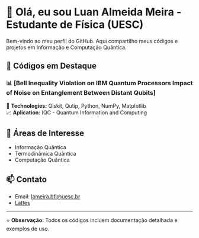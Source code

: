 # 👋 Olá, eu sou Luan Almeida Meira - Estudante de Física (UESC)

Bem-vindo ao meu perfil do GitHub. Aqui compartilho meus códigos e projetos em Informação e Computação Quântica.

## 🔬 Códigos em Destaque
 

### 📊 [Bell Inequality Violation on IBM Quantum Processors Impact of Noise on Entanglement Between Distant Qubits]

🔧 **Technologies:** Qiskit, Qutip, Python, NumPy, Matplotlib  
📈 **Aplication:** IQC - Quantum Information and Computing
## 🧮 Áreas de Interesse

- Informação Quântica 
- Termodinâmica Quântica
- Computação Quântica

## 📫 Contato

- Email: lameira.bfi@uesc.br
- [Lattes]( https://lattes.cnpq.br/3115270906715229)

---

⭐️ **Observação:** Todos os códigos incluem documentação detalhada e exemplos de uso.